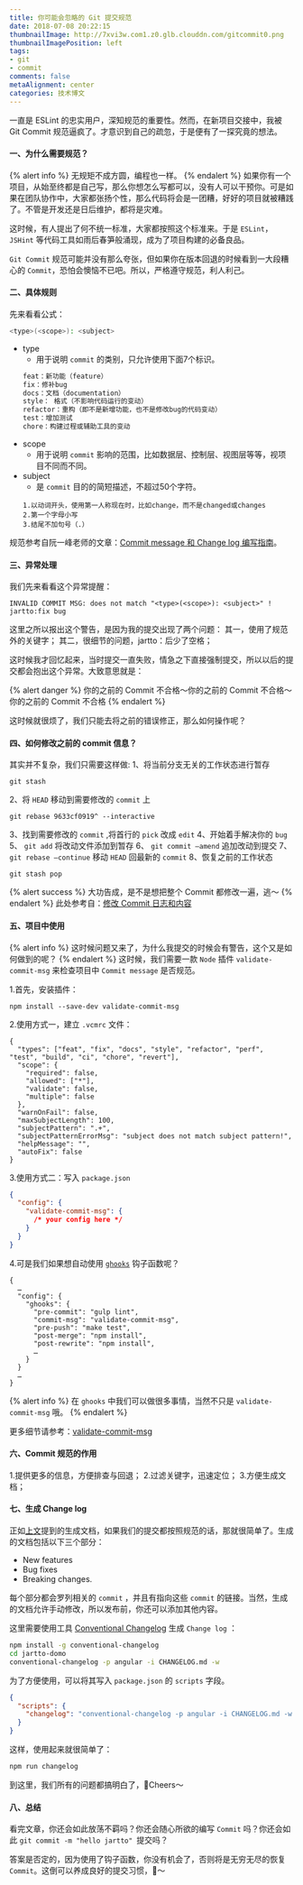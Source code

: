 ```yaml
---
title: 你可能会忽略的 Git 提交规范
date: 2018-07-08 20:22:15
thumbnailImage: http://7xvi3w.com1.z0.glb.clouddn.com/gitcommit0.png
thumbnailImagePosition: left
tags: 
- git
- commit
comments: false
metaAlignment: center
categories: 技术博文
---
```

一直是 ESLint 的忠实用户，深知规范的重要性。然而，在新项目交接中，我被 Git Commit 规范逼疯了。才意识到自己的疏忽，于是便有了一探究竟的想法。
<!-- more -->
#### 一、为什么需要规范？
{% alert info %}
无规矩不成方圆，编程也一样。
{% endalert %}
如果你有一个项目，从始至终都是自己写，那么你想怎么写都可以，没有人可以干预你。可是如果在团队协作中，大家都张扬个性，那么代码将会是一团糟，好好的项目就被糟践了。不管是开发还是日后维护，都将是灾难。

这时候，有人提出了何不统一标准，大家都按照这个标准来。于是 `ESLint`，`JSHint` 等代码工具如雨后春笋般涌现，成为了项目构建的必备良品。

`Git Commit` 规范可能并没有那么夸张，但如果你在版本回退的时候看到一大段糟心的 `Commit`，恐怕会懊恼不已吧。所以，严格遵守规范，利人利己。

#### 二、具体规则
先来看看公式：
```bash
<type>(<scope>): <subject>
```
- type
  - 用于说明 `commit` 的类别，只允许使用下面7个标识。
  ```bash
  feat：新功能（feature）
  fix：修补bug
  docs：文档（documentation）
  style： 格式（不影响代码运行的变动）
  refactor：重构（即不是新增功能，也不是修改bug的代码变动）
  test：增加测试
  chore：构建过程或辅助工具的变动
  ```
- scope
  - 用于说明 `commit` 影响的范围，比如数据层、控制层、视图层等等，视项目不同而不同。
- subject
  - 是 `commit` 目的的简短描述，不超过50个字符。
  ```
  1.以动词开头，使用第一人称现在时，比如change，而不是changed或changes
  2.第一个字母小写
  3.结尾不加句号（.）
  ```

规范参考自阮一峰老师的文章：[Commit message 和 Change log 编写指南](http://www.ruanyifeng.com/blog/2016/01/commit_message_change_log.html)。

#### 三、异常处理
我们先来看看这个异常提醒：
```
INVALID COMMIT MSG: does not match "<type>(<scope>): <subject>" !
jartto:fix bug
```
这里之所以报出这个警告，是因为我的提交出现了两个问题：
其一，使用了规范外的关键字；
其二，很细节的问题，jartto：后少了空格；

这时候我才回忆起来，当时提交一直失败，情急之下直接强制提交，所以以后的提交都会抱出这个异常。大致意思就是：

{% alert danger %}
你的之前的 Commit 不合格～你的之前的 Commit 不合格～你的之前的 Commit 不合格
{% endalert %}

这时候就很烦了，我们只能去将之前的错误修正，那么如何操作呢？

#### 四、如何修改之前的 commit 信息？
其实并不复杂，我们只需要这样做:
1、将当前分支无关的工作状态进行暂存
```
git stash
```

2、将 `HEAD` 移动到需要修改的 `commit` 上
```
git rebase 9633cf0919^ --interactive
```

3、找到需要修改的 `commit` ,将首行的 `pick` 改成 `edit` 
4、开始着手解决你的 `bug` 
5、 `git add` 将改动文件添加到暂存 
6、 `git commit –amend` 追加改动到提交 
7、`git rebase –continue` 移动 `HEAD` 回最新的 `commit` 
8、恢复之前的工作状态
```
git stash pop
```
{% alert success %}
大功告成，是不是想把整个 Commit 都修改一遍，逃～
{% endalert %}
此处参考自：[修改 Commit 日志和内容](https://www.aliyun.com/jiaocheng/125261.html)

#### 五、项目中使用
{% alert info %}
这时候问题又来了，为什么我提交的时候会有警告，这个又是如何做到的呢？
{% endalert %}
这时候，我们需要一款 `Node` 插件 `validate-commit-msg` 来检查项目中 `Commit message` 是否规范。

1.首先，安装插件：
```
npm install --save-dev validate-commit-msg
```

2.使用方式一，建立 `.vcmrc` 文件：
```
{
  "types": ["feat", "fix", "docs", "style", "refactor", "perf", "test", "build", "ci", "chore", "revert"],
  "scope": {
    "required": false,
    "allowed": ["*"],
    "validate": false,
    "multiple": false
  },
  "warnOnFail": false,
  "maxSubjectLength": 100,
  "subjectPattern": ".+",
  "subjectPatternErrorMsg": "subject does not match subject pattern!",
  "helpMessage": "",
  "autoFix": false
}
```

3.使用方式二：写入 `package.json`
```json
{
  "config": {
    "validate-commit-msg": {
      /* your config here */
    }
  }
}
```

4.可是我们如果想自动使用 [`ghooks`](https://www.npmjs.com/package/ghooks) 钩子函数呢？
```
{
  …
  "config": {
    "ghooks": {
      "pre-commit": "gulp lint",
      "commit-msg": "validate-commit-msg",
      "pre-push": "make test",
      "post-merge": "npm install",
      "post-rewrite": "npm install",
      …
    }
  }
  …
}
```

{% alert info %}
在 `ghooks` 中我们可以做很多事情，当然不只是 `validate-commit-msg` 哦。
{% endalert %}

更多细节请参考：[validate-commit-msg](https://github.com/conventional-changelog-archived-repos/validate-commit-msg)

#### 六、Commit 规范的作用
1.提供更多的信息，方便排查与回退；
2.过滤关键字，迅速定位；
3.方便生成文档；

#### 七、生成 Change log
正如[上文](http://jartto.wang/2018/07/08/git-commit/)提到的生成文档，如果我们的提交都按照规范的话，那就很简单了。生成的文档包括以下三个部分：
- New features
- Bug fixes
- Breaking changes.

每个部分都会罗列相关的 `commit` ，并且有指向这些 `commit` 的链接。当然，生成的文档允许手动修改，所以发布前，你还可以添加其他内容。

这里需要使用工具 [Conventional Changelog](https://github.com/conventional-changelog/conventional-changelog) 生成 `Change log` ：
```bash 
npm install -g conventional-changelog
cd jartto-domo
conventional-changelog -p angular -i CHANGELOG.md -w
```

为了方便使用，可以将其写入 `package.json` 的 `scripts` 字段。
```json
{
  "scripts": {
    "changelog": "conventional-changelog -p angular -i CHANGELOG.md -w -r 0"
  }
}
```

这样，使用起来就很简单了：
```bash
npm run changelog
```

到这里，我们所有的问题都搞明白了，🍻Cheers～

#### 八、总结
看完文章，你还会如此放荡不羁吗？你还会随心所欲的编写 `Commit` 吗？你还会如此 `git commit -m "hello jartto" `提交吗？

答案是否定的，因为使用了钩子函数，你没有机会了，否则将是无穷无尽的恢复 `Commit`。这倒可以养成良好的提交习惯，🙈～
